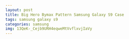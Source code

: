 ```yaml
---
layout: post
title: Big Hero Bymax Pattern Samsung Galaxy S9 Case
tags: samsung galaxy s9
categories: samsung
img: 13QeK-_Cejb9URH4eqweMtVvflxvjIaVy
---
```

